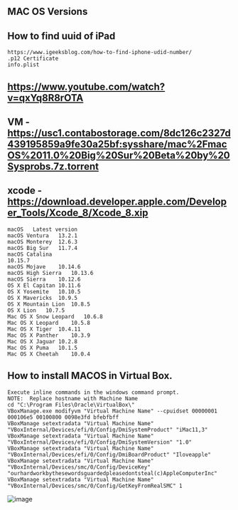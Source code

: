 ## MAC OS Versions
## How to find uuid of iPad
```
https://www.igeeksblog.com/how-to-find-iphone-udid-number/
.p12 Certificate
info.plist
```


## https://www.youtube.com/watch?v=qxYq8R8rOTA
## VM - https://usc1.contabostorage.com/8dc126c2327d439195859a9fe30a25bf:sysshare/mac%2FmacOS%2011.0%20Big%20Sur%20Beta%20by%20Sysprobs.7z.torrent
## xcode - https://download.developer.apple.com/Developer_Tools/Xcode_8/Xcode_8.xip
```
macOS	Latest version
macOS Ventura	13.2.1
macOS Monterey	12.6.3
macOS Big Sur	11.7.4
macOS Catalina
10.15.7
macOS Mojave	10.14.6
macOS High Sierra	10.13.6
macOS Sierra	10.12.6
OS X El Capitan	10.11.6
OS X Yosemite	10.10.5
OS X Mavericks	10.9.5
OS X Mountain Lion	10.8.5
OS X Lion	10.7.5
Mac OS X Snow Leopard	10.6.8
Mac OS X Leopard	10.5.8
Mac OS X Tiger	10.4.11
Mac OS X Panther	10.3.9
Mac OS X Jaguar	10.2.8
Mac OS X Puma	10.1.5
Mac OS X Cheetah	10.0.4
```
## How to install MACOS in Virtual Box.
```
Execute inline commands in the windows command prompt.
NOTE:  Replace hostname with Machine Name
cd "C:\Program Files\Oracle\VirtualBox\"
VBoxManage.exe modifyvm "Virtual Machine Name" --cpuidset 00000001 000106e5 00100800 0098e3fd bfebfbff
VBoxManage setextradata "Virtual Machine Name" "VBoxInternal/Devices/efi/0/Config/DmiSystemProduct" "iMac11,3"
VBoxManage setextradata "Virtual Machine Name" "VBoxInternal/Devices/efi/0/Config/DmiSystemVersion" "1.0"
VBoxManage setextradata "Virtual Machine Name" "VBoxInternal/Devices/efi/0/Config/DmiBoardProduct" "Iloveapple"
VBoxManage setextradata "Virtual Machine Name" "VBoxInternal/Devices/smc/0/Config/DeviceKey" "ourhardworkbythesewordsguardedpleasedontsteal(c)AppleComputerInc"
VBoxManage setextradata "Virtual Machine Name" "VBoxInternal/Devices/smc/0/Config/GetKeyFromRealSMC" 1
```
![image](https://github.com/jniranjanreddy/mobile/assets/83489863/85c28568-35e7-45c6-a0b9-995bbd4a7e33)
